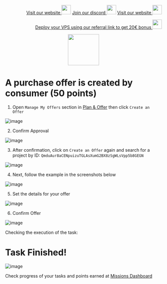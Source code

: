 <p style="font-size:14px" align="right">
<a href="https://kjnodes.com/" target="_blank">Visit our website <img src="https://user-images.githubusercontent.com/50621007/168689709-7e537ca6-b6b8-4adc-9bd0-186ea4ea4aed.png" width="30"/></a>
<a href="https://discord.gg/QmGfDKrA" target="_blank">Join our discord <img src="https://user-images.githubusercontent.com/50621007/176236430-53b0f4de-41ff-41f7-92a1-4233890a90c8.png" width="30"/></a>
<a href="https://kjnodes.com/" target="_blank">Visit our website <img src="https://user-images.githubusercontent.com/50621007/168689709-7e537ca6-b6b8-4adc-9bd0-186ea4ea4aed.png" width="30"/></a>
</p>

<p style="font-size:14px" align="right">
<a href="https://hetzner.cloud/?ref=y8pQKS2nNy7i" target="_blank">Deploy your VPS using our referral link to get 20€ bonus <img src="https://user-images.githubusercontent.com/50621007/174612278-11716b2a-d662-487e-8085-3686278dd869.png" width="30"/></a>
</p>

<p align="center">
  <img height="100" height="auto" src="https://user-images.githubusercontent.com/50621007/177323789-e6be59ae-0dfa-4e86-b3a8-028a4f0c465c.png">
</p>

# A purchase offer is created by consumer (50 points)
1. Open `Manage My Offers` section in [Plan & Offer](https://frontier.subquery.network/plans/my-offers/open) then click `Create an Offer`

![image](https://user-images.githubusercontent.com/50621007/177412441-86e9ffd6-8b0a-4f73-9493-62065be8dcb8.png)

2. Confirm Approval

![image](https://user-images.githubusercontent.com/50621007/177411364-04f4e522-c268-4dea-8dbb-9952e9005360.png)

3. After confirmation, click on `Create an Offer` again and search for a project by ID: `QmduAur8aCENpuizuTGLAsXumG2BX8zSgWLsVpp5b8GEGN`

![image](https://user-images.githubusercontent.com/50621007/177411770-59eeb218-d90f-4930-ba74-eb9c90f12011.png)

4. Next, follow the example in the screenshots below

![image](https://user-images.githubusercontent.com/50621007/177411946-aa817193-4e82-4c21-be43-78b6e0a85f50.png)

5. Set the details for your offer

![image](https://user-images.githubusercontent.com/50621007/177412250-ba57cf50-f739-4887-8cf9-e1162d7a5d6d.png)

6. Confirm Offer

![image](https://user-images.githubusercontent.com/50621007/177412302-630de06e-9074-4d66-b6da-7e0600029e59.png)

Checking the execution of the task:

# Task Finished!

![image](https://user-images.githubusercontent.com/50621007/177412343-cb859924-12de-4f65-ae97-248340fd9e0a.png)

Check progress of your tasks and points earned at [Missions Dashboard](https://frontier.subquery.network/missions/my-missions)
